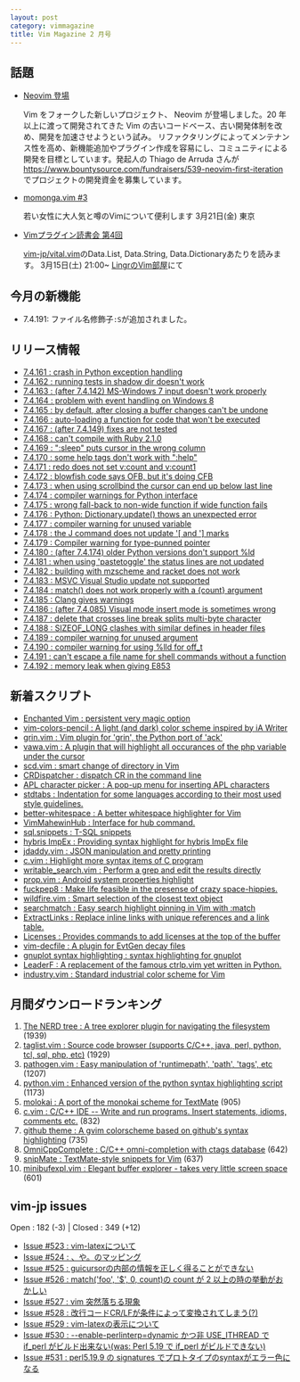 ```yaml
---
layout: post
category: vimmagazine
title: Vim Magazine 2 月号
---
```


## 話題

- [Neovim 登場](http://neovim.org/)

  Vim をフォークした新しいプロジェクト、 Neovim が登場しました。20 年以上に渡って開発されてきた Vim の古いコードベース、古い開発体制を改め、開発を加速させようという試み。 リファクタリングによってメンテナンス性を高め、新機能追加やプラグイン作成を容易にし、コミュニティによる開発を目標としています。発起人の Thiago de Arruda さんが <https://www.bountysource.com/fundraisers/539-neovim-first-iteration> でプロジェクトの開発資金を募集しています。

- [momonga.vim #3](http://partake.in/events/52a7b249-5183-4f1a-9e4f-22c1f0e436a5)

  若い女性に大人気と噂のVimについて便利します 3月21日(金) 東京

- [Vimプラグイン読書会 第4回](http://haya14busa.github.io/reading-vimplugin/)

  [vim-jp/vital.vim](https://github.com/vim-jp/vital.vim)のData.List, Data.String, Data.Dictionaryあたりを読みます。 3月15日(土) 21:00~ [LingrのVim部屋](lingr.com/room/vim)にて

## 今月の新機能

- 7.4.191: ファイル名修飾子`:S`が追加されました。

## リリース情報

- [7.4.161 : crash in Python exception handling](http://code.google.com/p/vim/source/detail?r=91f3908748c29b0e8e759ac4cdafc95e536eab9a)
- [7.4.162 : running tests in shadow dir doesn't work](http://code.google.com/p/vim/source/detail?r=477665b4105fa80e3655981790e55fc9babfeed5)
- [7.4.163 : (after 7.4.142) MS-Windows 7 input doesn't work properly](http://code.google.com/p/vim/source/detail?r=7db84aadd37aaf9d59f8f15dd6783a4e28dcb63c)
- [7.4.164 : problem with event handling on Windows 8](http://code.google.com/p/vim/source/detail?r=a01819fb6e2b5c270dac492ab2fe923ea9301651)
- [7.4.165 : by default, after closing a buffer changes can't be undone](http://code.google.com/p/vim/source/detail?r=c82339d8fdae0d43d51cde5216c979a5c9415bc4)
- [7.4.166 : auto-loading a function for code that won't be executed](http://code.google.com/p/vim/source/detail?r=5d03c374712128077ac4c342aad02120ed98df70)
- [7.4.167 : (after 7.4.149) fixes are not tested](http://code.google.com/p/vim/source/detail?r=22387c8eec43ea8b1b704cad49c8f7187e2fd579)
- [7.4.168 : can't compile with Ruby 2.1.0](http://code.google.com/p/vim/source/detail?r=e61a2b709f693eea9108d475b9bab5ed10ac675d)
- [7.4.169 : ":sleep" puts cursor in the wrong column](http://code.google.com/p/vim/source/detail?r=4e3a9dd25d428e7c08ed401afc244972e27e08e6)
- [7.4.170 : some help tags don't work with ":help"](http://code.google.com/p/vim/source/detail?r=8122eab8fcdbbdaac62dfbf7c6458cb3e6f46b04)
- [7.4.171 : redo does not set v:count and v:count1](http://code.google.com/p/vim/source/detail?r=beb037a6c2708f539d50840637f70eed0811d93c)
- [7.4.172 : blowfish code says OFB, but it's doing CFB](http://code.google.com/p/vim/source/detail?r=391e10afccf6879dcfab8b28cb1587a13eb835c0)
- [7.4.173 : when using scrollbind the cursor can end up below last line](http://code.google.com/p/vim/source/detail?r=233ad7b960d0fbeb224b383918113b25c74ebe35)
- [7.4.174 : compiler warnings for Python interface](http://code.google.com/p/vim/source/detail?r=f2c8d86c460d75fec17a0527a2fe93ac7220693e)
- [7.4.175 : wrong fall-back to non-wide function if wide function fails](http://code.google.com/p/vim/source/detail?r=6b69d8dde19e32909f4ee3a6337e6a2ecfbb6f72)
- [7.4.176 : Python: Dictionary.update() thows an unexpected error](http://code.google.com/p/vim/source/detail?r=ae228baaec2c5eda4cd948382c2bab498d1a34cc)
- [7.4.177 : compiler warning for unused variable](http://code.google.com/p/vim/source/detail?r=df3b0b70d8c1d29817597f45d19bb72755f86bd1)
- [7.4.178 : the J command does not update '\[ and '\] marks](http://code.google.com/p/vim/source/detail?r=647e6bb15aa3f864eaf447fe77e3e3ae7e37b134)
- [7.4.179 : Compiler warning for type-punned pointer](http://code.google.com/p/vim/source/detail?r=d1c8c1d6403485ff0135f0cf5c1ef07272a07173)
- [7.4.180 : (after 7.4.174) older Python versions don't support %ld](http://code.google.com/p/vim/source/detail?r=b1b8b097539a001043d1f0aac4663d6ee358dee8)
- [7.4.181 : when using 'pastetoggle' the status lines are not updated](http://code.google.com/p/vim/source/detail?r=cb5683bcde03796baa7e845fd9a2fcaec3383538)
- [7.4.182 : building with mzscheme and racket does not work](http://code.google.com/p/vim/source/detail?r=708a6a5905217736a2a231e36ced82f9535c4954)
- [7.4.183 : MSVC Visual Studio update not supported](http://code.google.com/p/vim/source/detail?r=1e2bfe4f3e903110f27cb6231f6642e721808837)
- [7.4.184 : match() does not work properly with a {count} argument](http://code.google.com/p/vim/source/detail?r=9ac2fc63501d3eff92446c03b2822b30b169db5a)
- [7.4.185 : Clang gives warnings](http://code.google.com/p/vim/source/detail?r=b06e58f8dd3037f7f17145968d08432423ac8665)
- [7.4.186 : (after 7.4.085) Visual mode insert mode is sometimes wrong](http://code.google.com/p/vim/source/detail?r=4d12112c5efae071aecbeed1a7196f18950457b3)
- [7.4.187 : delete that crosses line break splits multi-byte character](http://code.google.com/p/vim/source/detail?r=a1c07956171a133583df42627d3498f935e59988)
- [7.4.188 : SIZEOF&#x5f;LONG clashes with similar defines in header files](http://code.google.com/p/vim/source/detail?r=136f05449f29388e9023f7934d6344bf4ca61d0f)
- [7.4.189 : compiler warning for unused argument](http://code.google.com/p/vim/source/detail?r=0a9990bbd94a7dbdf20ca3f897cdf364c356d228)
- [7.4.190 : compiler warning for using %lld for off&#x5f;t](http://code.google.com/p/vim/source/detail?r=6050f52d7cd8d6f79ed5ee8ef3efff332aca4932)
- [7.4.191 : can't escape a file name for shell commands without a function](http://code.google.com/p/vim/source/detail?r=40f18a1c1592c8b4047f6f2a413557f48a99c55f)
- [7.4.192 : memory leak when giving E853](http://code.google.com/p/vim/source/detail?r=04c4ef8c0a1b757494500e46400552b135135e94)

## 新着スクリプト

- [Enchanted Vim : persistent very magic option](http://www.vim.org/scripts/script.php?script_id=4849)
- [vim-colors-pencil : A light (and dark) color scheme inspired by iA Writer](http://www.vim.org/scripts/script.php?script_id=4850)
- [grin.vim :   Vim plugin for 'grin', the Python port of 'ack'](http://www.vim.org/scripts/script.php?script_id=4851)
- [vawa.vim : A plugin that will highlight all occurances of the php variable under the cursor](http://www.vim.org/scripts/script.php?script_id=4852)
- [scd.vim : smart change of directory in Vim](http://www.vim.org/scripts/script.php?script_id=4853)
- [CRDispatcher : dispatch CR in the command line](http://www.vim.org/scripts/script.php?script_id=4856)
- [APL character picker : A pop-up menu for inserting APL characters](http://www.vim.org/scripts/script.php?script_id=4857)
- [stdtabs : Indentation for some languages according to their most used style guidelines.](http://www.vim.org/scripts/script.php?script_id=4858)
- [better-whitespace : A better whitespace highlighter for Vim](http://www.vim.org/scripts/script.php?script_id=4859)
- [VimMahewinHub : Interface for hub command.](http://www.vim.org/scripts/script.php?script_id=4860)
- [sql.snippets : T-SQL snippets](http://www.vim.org/scripts/script.php?script_id=4861)
- [hybris ImpEx : Providing syntax highlight for hybris ImpEx file](http://www.vim.org/scripts/script.php?script_id=4862)
- [jdaddy.vim : JSON manipulation and pretty printing](http://www.vim.org/scripts/script.php?script_id=4863)
- [c.vim : Highlight more syntax items of C program](http://www.vim.org/scripts/script.php?script_id=4864)
- [writable&#x5f;search.vim : Perform a grep and edit the results directly](http://www.vim.org/scripts/script.php?script_id=4865)
- [prop.vim : Android system properties highlight](http://www.vim.org/scripts/script.php?script_id=4866)
- [fuckpep8 : Make life feasible in the presense of crazy space-hippies.](http://www.vim.org/scripts/script.php?script_id=4867)
- [wildfire.vim : Smart selection of the closest text object](http://www.vim.org/scripts/script.php?script_id=4868)
- [searchmatch : Easy search highlight pinning in Vim with :match](http://www.vim.org/scripts/script.php?script_id=4869)
- [ExtractLinks : Replace inline links with unique references and a link table.](http://www.vim.org/scripts/script.php?script_id=4870)
- [Licenses : Provides commands to add licenses at the top of the buffer](http://www.vim.org/scripts/script.php?script_id=4871)
- [vim-decfile : A plugin for EvtGen decay files](http://www.vim.org/scripts/script.php?script_id=4872)
- [gnuplot syntax highlighting : syntax highlighting for gnuplot](http://www.vim.org/scripts/script.php?script_id=4873)
- [LeaderF : A replacement of the famous ctrlp.vim yet written in Python.](http://www.vim.org/scripts/script.php?script_id=4874)
- [industry.vim : Standard industrial color scheme for Vim](http://www.vim.org/scripts/script.php?script_id=4875)

## 月間ダウンロードランキング

1. [The NERD tree : A tree explorer plugin for navigating the filesystem](http://www.vim.org/scripts/script.php?script_id=1658) (1939)
2. [taglist.vim : Source code browser (supports C/C++, java, perl, python, tcl, sql, php, etc)](http://www.vim.org/scripts/script.php?script_id=273) (1929)
3. [pathogen.vim : Easy manipulation of 'runtimepath', 'path', 'tags', etc](http://www.vim.org/scripts/script.php?script_id=2332) (1207)
4. [python.vim : Enhanced version of the python syntax highlighting script](http://www.vim.org/scripts/script.php?script_id=790) (1173)
5. [molokai : A port of the monokai scheme for TextMate](http://www.vim.org/scripts/script.php?script_id=2340) (905)
6. [c.vim : C/C++ IDE --  Write and run programs. Insert statements, idioms, comments etc.](http://www.vim.org/scripts/script.php?script_id=213) (832)
7. [github theme : A gvim colorscheme based on github's syntax highlighting](http://www.vim.org/scripts/script.php?script_id=2855) (735)
8. [OmniCppComplete : C/C++ omni-completion with ctags database](http://www.vim.org/scripts/script.php?script_id=1520) (642)
9. [snipMate : TextMate-style snippets for Vim](http://www.vim.org/scripts/script.php?script_id=2540) (637)
10. [minibufexpl.vim : Elegant buffer explorer - takes very little screen space](http://www.vim.org/scripts/script.php?script_id=159) (601)

## vim-jp issues

Open : 182 (-3) | Closed : 349 (+12)

- [Issue #523 : vim-latexについて](https://github.com/vim-jp/issues/issues/523)
- [Issue #524 : 、や。のマッピング](https://github.com/vim-jp/issues/issues/524)
- [Issue #525 : guicursorの内部の情報を正しく得ることができない](https://github.com/vim-jp/issues/issues/525)
- [Issue #526 : match('foo', '$', 0, count)の count が 2 以上の時の挙動がおかしい](https://github.com/vim-jp/issues/issues/526)
- [Issue #527 : vim 突然落ちる現象](https://github.com/vim-jp/issues/issues/527)
- [Issue #528 : 改行コードCR/LFが条件によって変換されてしまう(?)](https://github.com/vim-jp/issues/issues/528)
- [Issue #529 : vim-latexの表示について](https://github.com/vim-jp/issues/issues/529)
- [Issue #530 : --enable-perlinterp=dynamic かつ非 USE&#x5f;ITHREAD で if&#x5f;perl がビルド出来ない(was: Perl 5.19 で if&#x5f;perl がビルドできない)](https://github.com/vim-jp/issues/issues/530)
- [Issue #531 : perl5.19.9 の signatures でプロトタイプのsyntaxがエラー色になる](https://github.com/vim-jp/issues/issues/531)

